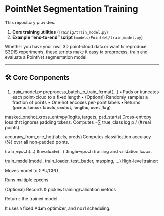 # PointNet Segmentation Training

This repository provides:

1. **Core training utilities** (`Trainig/train_model.py`)  
2. **Example “end-to-end” script** (`models/PointNet/train_model.py`)

Whether you have your own 3D point-cloud data or want to reproduce S3DIS experiments, these scripts make it easy to preprocess, train and evaluate a PointNet segmentation model.

---
## 🛠 Core Components
1. train_model.py
preprocess_batch_to_train_format(...)
• Pads or truncates each point-cloud to a fixed length
• (Optional) Randomly samples a fraction of points
• One-hot encodes per-point labels
• Returns (points_tensor, labels_onehot, lengths, cont_flag)

masked_onehot_cross_entropy(logits, targets, pad_starts)
Cross-entropy loss that ignores padding tokens.
Computes −∑_true_class log p / (# real points).

accuracy_from_one_hot(labels, preds)
Computes classification accuracy (%) over all non-padded points.

train_epoch(...) & evaluate(...)
Single-epoch training and validation loops.

train_model(model, train_loader, test_loader, mapping, …)
High-level trainer:

Moves model to GPU/CPU

Runs multiple epochs

(Optional) Records & pickles training/validation metrics

Returns the trained model

It uses a fixed Adam optimizer, and no rl scheduling.
